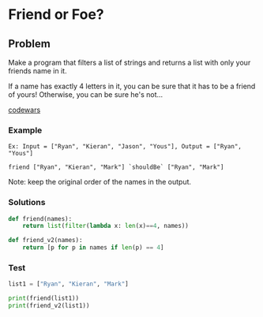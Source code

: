 # Friend or Foe?
## Problem
Make a program that filters a list of strings and returns a list with only your friends name in it.

If a name has exactly 4 letters in it, you can be sure that it has to be a friend of yours! Otherwise, you can be sure he's not...

[codewars](https://www.codewars.com/kata/55b42574ff091733d900002f)
### Example
```
Ex: Input = ["Ryan", "Kieran", "Jason", "Yous"], Output = ["Ryan", "Yous"]
```
```
friend ["Ryan", "Kieran", "Mark"] `shouldBe` ["Ryan", "Mark"]
```
Note: keep the original order of the names in the output.

### Solutions
```python
def friend(names):
    return list(filter(lambda x: len(x)==4, names))

def friend_v2(names):
    return [p for p in names if len(p) == 4]
```

### Test
```python
list1 = ["Ryan", "Kieran", "Mark"]

print(friend(list1))
print(friend_v2(list1))
```